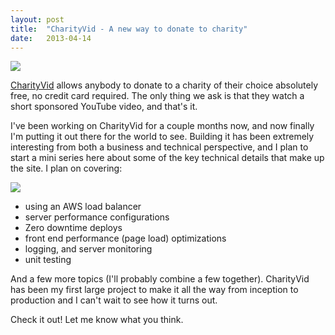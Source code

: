 ```yaml
---
layout: post
title:  "CharityVid - A new way to donate to charity"
date:   2013-04-14
---
```


[![](http://1.bp.blogspot.com/-nFJjOIwV1bM/UWscXbfPO1I/AAAAAAAAAcA/RRgsCCYqYKU/s1600/logo.png)](http://charityvid.org/)  

[CharityVid](http://charityvid.org/) allows anybody to donate to a charity of their choice absolutely free, no credit card required. The only thing we ask is that they watch a short sponsored YouTube video, and that's it.

I've been working on CharityVid for a couple months now, and now finally I'm putting it out there for the world to see. Building it has been extremely interesting from both a&nbsp;business&nbsp;and technical perspective, and I plan to start a mini series here about some of the key&nbsp;technical&nbsp;details that make up the site. I plan on covering:

[![](http://4.bp.blogspot.com/-oU5NKBOUxX0/UWssGZgAQBI/AAAAAAAAAcY/o2a5sHXth1g/s320/charityvid.png)](http://charityvid.org/)

*   using an AWS load balancer
*   server performance configurations
*   Zero downtime deploys
*   front end performance (page load) optimizations
*   logging, and server monitoring
*   unit testing

And a few more topics (I'll probably combine a few together). CharityVid has been my first large project to make it all the way from inception to production and I can't wait to see how it turns out.

Check it out! Let me know what you think.
